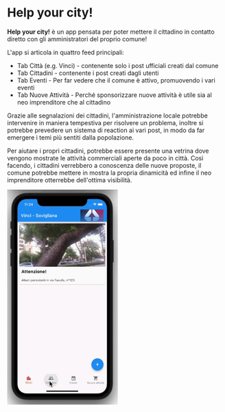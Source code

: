 # Help your city!



<b>Help your city!</b> è un app pensata per poter mettere il cittadino in contatto diretto con gli amministratori del proprio comune!



L'app si articola in quattro feed principali:

<ul>
  <li>Tab Città (e.g. Vinci) - contenente solo i post ufficiali creati dal comune</li>
  <li>Tab Cittadini - contenente i post creati dagli utenti</li>
  <li>Tab Eventi - Per far vedere che il comune è attivo, promuovendo i vari eventi</li>
  <li>Tab Nuove Attività - Perché sponsorizzare nuove attività è utile sia al neo imprenditore che al cittadino</li>
</ul>

Grazie alle segnalazioni dei cittadini, l'amministrazione locale potrebbe intervenire in maniera tempestiva per risolvere un problema, inoltre si potrebbe prevedere un sistema di reaction ai vari post, in modo da far emergere i temi più sentiti dalla popolazione.

Per aiutare i propri cittadini, potrebbe essere presente una vetrina dove vengono mostrate le attività commerciali aperte da poco in città.
Così facendo, i cittadini verrebbero a conoscenza delle nuove proposte, il comune potrebbe mettere in mostra la propria dinamicità ed infine il neo imprenditore otterrebbe dell'ottima visibilità.
<p>
<img src="https://github.com/MirkoRaimo/help_your_city/blob/main/assets/images/app_basic_concept.gif" height="500">
